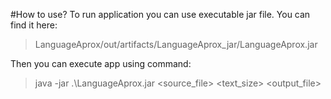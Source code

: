 #How to use?
To run application you can use executable jar file. You can find it here:
>LanguageAprox/out/artifacts/LanguageAprox_jar/LanguageAprox.jar

Then you can execute app using command:
> java -jar .\LanguageAprox.jar <source_file> <text_size> <output_file> 